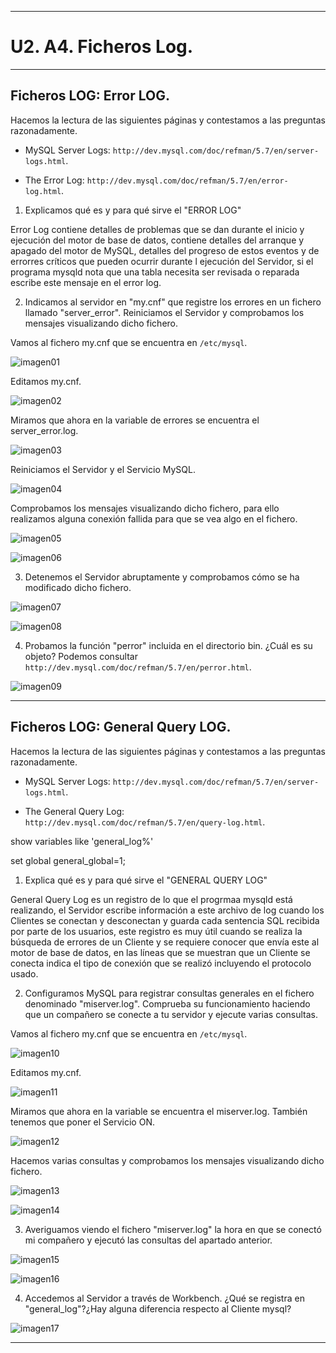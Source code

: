 ___

# **U2. A4. Ficheros Log.**

---

## **Ficheros LOG: Error LOG.**

Hacemos la lectura de las siguientes páginas y contestamos a las preguntas razonadamente.

* MySQL Server Logs: `http://dev.mysql.com/doc/refman/5.7/en/server-logs.html`.

* The Error Log: `http://dev.mysql.com/doc/refman/5.7/en/error-log.html`.

1. Explicamos qué es y para qué sirve el "ERROR LOG"

Error Log contiene detalles de problemas que se dan durante el inicio y ejecución del motor de base de datos, contiene detalles del arranque y apagado del motor de MySQL, detalles del progreso de estos eventos y de errorres críticos que pueden ocurrir durante l ejecución del Servidor, si el programa mysqld nota que una tabla necesita ser revisada o reparada escribe este mensaje en el error log.

2. Indicamos al servidor en "my.cnf" que registre los errores en un fichero llamado "server_error". Reiniciamos el Servidor y comprobamos los mensajes visualizando dicho fichero.

Vamos al fichero my.cnf que se encuentra en `/etc/mysql`.

![imagen01](./images/01.png)

Editamos my.cnf.

![imagen02](./images/02.png)

Miramos que ahora en la variable de errores se encuentra el server_error.log.

![imagen03](./images/03.png)

Reiniciamos el Servidor y el Servicio MySQL.

![imagen04](./images/04.png)

Comprobamos los mensajes visualizando dicho fichero, para ello realizamos alguna conexión fallida para que se vea algo en el fichero.

![imagen05](./images/05.png)

![imagen06](./images/06.png)

3. Detenemos el Servidor abruptamente y comprobamos cómo se ha modificado dicho fichero.

![imagen07](./images/07.png)

![imagen08](./images/08.png)

4. Probamos la función "perror" incluida en el directorio bin. ¿Cuál es su objeto? Podemos consultar `http://dev.mysql.com/doc/refman/5.7/en/perror.html`.

![imagen09](./images/09.png)

---

## **Ficheros LOG: General Query LOG.**

Hacemos la lectura de las siguientes páginas y contestamos a las preguntas razonadamente.

* MySQL Server Logs: `http://dev.mysql.com/doc/refman/5.7/en/server-logs.html`.

* The General Query Log: `http://dev.mysql.com/doc/refman/5.7/en/query-log.html`.

show variables like 'general_log%'

set global general_global=1;

1. Explica qué es y para qué sirve el "GENERAL QUERY LOG"

General Query Log es un registro de lo que el progrmaa mysqld está realizando, el Servidor escribe información a este archivo de log cuando los Clientes se conectan y desconectan y guarda cada sentencia SQL recibida por parte de los usuarios, este registro es muy útil cuando se realiza la búsqueda de errores de un Cliente y se requiere conocer que envía este al motor de base de datos, en las líneas que se muestran que un Cliente se conecta indica el tipo de conexión que se realizó incluyendo el protocolo usado.

2. Configuramos MySQL para registrar consultas generales en el fichero denominado "miserver.log". Comprueba su funcionamiento haciendo que un compañero se conecte a tu servidor y ejecute varias consultas.

Vamos al fichero my.cnf que se encuentra en `/etc/mysql`.

![imagen10](./images/10.png)

Editamos my.cnf.

![imagen11](./images/11.png)

Miramos que ahora en la variable se encuentra el miserver.log. También tenemos que poner el Servicio ON.

![imagen12](./images/12.png)

Hacemos varias consultas y comprobamos los mensajes visualizando dicho fichero.

![imagen13](./images/13.png)

![imagen14](./images/14.png)

3. Averiguamos viendo el fichero "miserver.log" la hora en que se conectó mi compañero y ejecutó las consultas del apartado anterior.

![imagen15](./images/15.png)

![imagen16](./images/16.png)

4. Accedemos al Servidor a través de Workbench. ¿Qué se registra en "general_log"?¿Hay alguna diferencia respecto al Cliente mysql?

![imagen17](./images/17.png)

---
